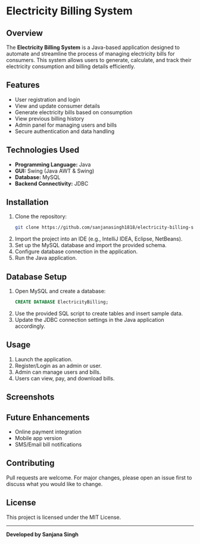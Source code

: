 # Electricity Billing System

## Overview
The **Electricity Billing System** is a Java-based application designed to automate and streamline the process of managing electricity bills for consumers. This system allows users to generate, calculate, and track their electricity consumption and billing details efficiently.

## Features
- User registration and login
- View and update consumer details
- Generate electricity bills based on consumption
- View previous billing history
- Admin panel for managing users and bills
- Secure authentication and data handling

## Technologies Used
- **Programming Language:** Java
- **GUI:** Swing (Java AWT & Swing)
- **Database:** MySQL
- **Backend Connectivity:** JDBC

## Installation
1. Clone the repository:
   ```bash
   git clone https://github.com/sanjanasingh1818/electricity-billing-system.git
   ```
2. Import the project into an IDE (e.g., IntelliJ IDEA, Eclipse, NetBeans).
3. Set up the MySQL database and import the provided schema.
4. Configure database connection in the application.
5. Run the Java application.

## Database Setup
1. Open MySQL and create a database:
   ```sql
   CREATE DATABASE ElectricityBilling;
   ```
2. Use the provided SQL script to create tables and insert sample data.
3. Update the JDBC connection settings in the Java application accordingly.

## Usage
1. Launch the application.
2. Register/Login as an admin or user.
3. Admin can manage users and bills.
4. Users can view, pay, and download bills.

## Screenshots

## Future Enhancements
- Online payment integration
- Mobile app version
- SMS/Email bill notifications

## Contributing
Pull requests are welcome. For major changes, please open an issue first to discuss what you would like to change.

## License
This project is licensed under the MIT License.

---

**Developed by Sanjana Singh**
